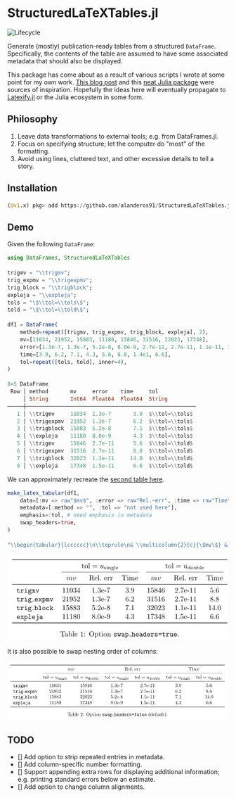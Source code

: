 # StructuredLaTeXTables.jl

![Lifecycle](https://img.shields.io/badge/lifecycle-experimental-orange.svg)<!--
![Lifecycle](https://img.shields.io/badge/lifecycle-maturing-blue.svg)
![Lifecycle](https://img.shields.io/badge/lifecycle-stable-green.svg)
![Lifecycle](https://img.shields.io/badge/lifecycle-retired-orange.svg)
![Lifecycle](https://img.shields.io/badge/lifecycle-archived-red.svg)
![Lifecycle](https://img.shields.io/badge/lifecycle-dormant-blue.svg) -->
<!--
[![Build Status](https://travis-ci.com/alanderos91/StructuredLaTeXTables.jl.svg?branch=master)](https://travis-ci.com/alanderos91/StructuredLaTeXTables.jl)
[![codecov.io](http://codecov.io/github/alanderos91/StructuredLaTeXTables.jl/coverage.svg?branch=master)](http://codecov.io/github/alanderos91/StructuredLaTeXTables.jl?branch=master) -->
<!--
[![Documentation](https://img.shields.io/badge/docs-stable-blue.svg)](https://alanderos91.github.io/StructuredLaTeXTables.jl/stable)
[![Documentation](https://img.shields.io/badge/docs-master-blue.svg)](https://alanderos91.github.io/StructuredLaTeXTables.jl/dev)
-->

Generate (mostly) publication-ready tables from a structured `DataFrame`.
Specifically, the contents of the table are assumed to have some associated metadata that should also be displayed.

This package has come about as a result of various scripts I wrote at some point for my own work.
[This blog post](https://nhigham.com/2019/11/19/better-latex-tables-with-booktabs/) and this [neat Julia package](https://github.com/korsbo/Latexify.jl) were sources of inspiration.
Hopefully the ideas here will eventually propagate to [Latexify.jl](https://github.com/korsbo/Latexify.jl) or the Julia ecosystem in some form.

## Philosophy

1. Leave data transformations to external tools; e.g. from DataFrames.jl.
2. Focus on specifying structure; let the computer do "most" of the formatting.
3. Avoid using lines, cluttered text, and other excessive details to tell a story.

## Installation

```julia
(@v1.x) pkg> add https://github.com/alanderos91/StructuredLaTeXTables.jl
```

## Demo

Given the following `DataFrame`:
```julia
using DataFrames, StructuredLaTeXTables

trigmv = "\\trigmv";
trig_expmv = "\\trigexpmv";
trig_block = "\\trigblock";
expleja = "\\expleja";
tols = "\$\\tol=\\tols\$";
told = "\$\\tol=\\told\$";

df1 = DataFrame(
    method=repeat([trigmv, trig_expmv, trig_block, expleja], 2),
    mv=[11034, 21952, 15883, 11180, 15846, 31516, 32023, 17348],
    error=[1.3e-7, 1.3e-7, 5.2e-8, 8.0e-9, 2.7e-11, 2.7e-11, 1.1e-11, 1.5e-11],
    time=[3.9, 6.2, 7.1, 4.3, 5.6, 8.8, 1.4e1, 6.6],
    tol=repeat([tols, told], inner=4),
)

8×5 DataFrame
 Row │ method       mv     error    time     tol            
     │ String       Int64  Float64  Float64  String         
─────┼──────────────────────────────────────────────────────
   1 │ \\trigmv     11034  1.3e-7       3.9  $\\tol=\\tols$
   2 │ \\trigexpmv  21952  1.3e-7       6.2  $\\tol=\\tols$
   3 │ \\trigblock  15883  5.2e-8       7.1  $\\tol=\\tols$
   4 │ \\expleja    11180  8.0e-9       4.3  $\\tol=\\tols$
   5 │ \\trigmv     15846  2.7e-11      5.6  $\\tol=\\told$
   6 │ \\trigexpmv  31516  2.7e-11      8.8  $\\tol=\\told$
   7 │ \\trigblock  32023  1.1e-11     14.0  $\\tol=\\told$
   8 │ \\expleja    17348  1.5e-11      6.6  $\\tol=\\told$
```

We can approximately recreate the [second table here](https://nhigham.com/2019/11/19/better-latex-tables-with-booktabs/).

```julia
make_latex_tabular(df1,
    data=[:mv => raw"$mv$", :error => raw"Rel.~err", :time => raw"Time"],
    metadata=[:method => "", :tol => "not used here"],
    emphasis=:tol, # need emphasis in metadata
    swap_headers=true,
)

"\\begin{tabular}{lcccccc}\n\\toprule\n& \\multicolumn{2}{c}{\$mv\$} & \\multicolumn{2}{c}{Rel.~err} & \\multicolumn{2}{c}{Time} \\\\\n\\cmidrule(lr){2-3}\\cmidrule(lr){4-5}\\cmidrule(lr){6-7}\n& \$\\tol=\\tols\$ & \$\\tol=\\told\$ & \$\\tol=\\tols\$ & \$\\tol=\\told\$ & \$\\tol=\\tols\$ & \$\\tol=\\told\$ \\\\\n\\midrule\n\\trigmv & 11034 & 15846 & 1.3e-7 & 2.7e-11 & 3.9 & 5.6 \\\\\n\\trigexpmv & 21952 & 31516 & 1.3e-7 & 2.7e-11 & 6.2 & 8.8 \\\\\n\\trigblock & 15883 & 32023 & 5.2e-8 & 1.1e-11 & 7.1 & 14.0 \\\\\n\\expleja & 11180 & 17348 & 8.0e-9 & 1.5e-11 & 4.3 & 6.6 \\\\\n\\bottomrule\n\\end{tabular}"
```

![assets/demo-true.png](assets/demo-true.png)

It is also possible to swap nesting order of columns:

![assets/demo-false.png](assets/demo-false.png)

## TODO

* [] Add option to strip repeated entries in metadata.
* [] Add column-specific number formatting.
* [] Support appending extra rows for displaying additional information; e.g. printing standard errors below an estimate.
* [] Add option to change column alignments.
